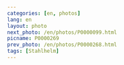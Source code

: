 ```yaml
---
categories: [en, photos]
lang: en
layout: photo
next_photo: /en/photos/P0000099.html
picname: P0000269
prev_photo: /en/photos/P0000268.html
tags: [Stahlhelm]
---
```

